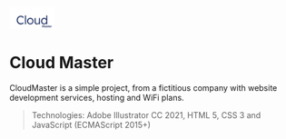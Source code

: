 <img  width="80"  src="./img/logo-cloud-master.svg"  alt="Logo CloudMaster">

# Cloud Master

CloudMaster is a simple project, from a fictitious company with website development services, hosting and WiFi plans.

> Technologies: Adobe Illustrator CC 2021, HTML 5, CSS 3 and JavaScript (ECMAScript 2015+)